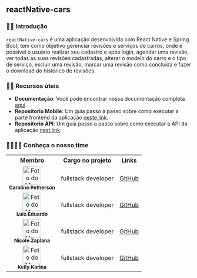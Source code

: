 ## reactNative-cars



 ### 🙋‍♀️ Introdução
 
`reactNative-cars` é uma aplicação desenvolvida com React Native e Spring Boot, tem como objetivo gerenciar revisões e serviços de carros, onde é possivel o usuário realizar seu cadastro e após login, agendar uma revisão, ver todas as suas revisões cadastradas, alterar o modelo do carro e o tipo de serviço, excluir uma revisão, marcar uma revisão como concluída e fazer o download do histórico de revisões.


### 👩‍💻 Recursos úteis 

- **Documentação**: Você pode encontrar nossa documentação completa [aqui](https://github.com/Luizeduard05/reactNative-cars/blob/main/requisitos-agendamento-carros/README.md).
- **Repositorio Mobile**: Um guia passo a passo sobre como executar a parte frontend da aplicação [neste link](https://github.com/Luizeduard05/reactNative-cars/blob/main/frontend-agendamento-carros/README.md).
- **Repositorio API**: Um guia passo a passo sobre como executar a API da aplicação [nest link](https://github.com/Luizeduard05/reactNative-cars/blob/main/backend-agendamento-carros/README.md).


### 👩‍💻👨‍💻 Conheça o nosso time 

<table>
  <tr>
    <th>Membro</th>
    <th>Cargo no projeto</th>
    <th>Links</th>
  </tr>
 <!-- Caroline Petherson !-->
  <tr>
    <td align="center">
      <a href="#"><img src="https://media.licdn.com/dms/image/v2/D4D03AQHXdCeCVmEKJA/profile-displayphoto-shrink_800_800/profile-displayphoto-shrink_800_800/0/1666838633991?e=1735171200&v=beta&t=EJraRlxkRs9e1pehMK7bU7cEYNpkl3kaBYjE2qnowR8" width="50px;" alt="Foto do Membro"/><br />
      <sub><b>Caroline Petherson</b></sub></a><br />
    </td>
    <td>fullstack developer</td>
    <td align="center">
      <a href="https://github.com/Cahmarchi95">GitHub</a><br />
    </td>
  </tr>
  
 <!-- Luiz Eduardo !-->
  <tr>
    <td align="center">
      <a href="#"><img src="https://media.licdn.com/dms/image/v2/D4E03AQHHJT05wrUYBw/profile-displayphoto-shrink_800_800/profile-displayphoto-shrink_800_800/0/1726587225924?e=1735171200&v=beta&t=TFqVxtfeEzO4q_NJIMo_vkm8Ls12y2K6ozk2z1H4GAw" width="50px;" alt="Foto do Membro"/><br />
      <sub><b>Luiz Eduardo</b></sub></a><br />
    </td>
    <td>fullstack developer</td>
    <td align="center">
      <a href="https://github.com/Luizeduard05">GitHub</a><br />
    </td>
  </tr>
  
 <!-- Nicole Zaplana !-->
  <tr>
    <td align="center">
      <a href="#"><img src="https://media.licdn.com/dms/image/v2/D4D03AQFXUICGQpu1UQ/profile-displayphoto-shrink_800_800/profile-displayphoto-shrink_800_800/0/1725891490493?e=1735171200&v=beta&t=DH6GwnI_xxvktgA4817hMEmxlP-hwSKuufRlW3K-pgw" width="50px;" alt="Foto do Membro"/><br />
      <sub><b>Nicole Zaplana</b></sub></a><br />
    </td>
    <td>fullstack developer</td>
    <td align="center">
      <a href="https://github.com/NicoleZaplana">GitHub</a><br />
    </td>
  </tr>
  
 <!-- Kelly Karina !-->
  <tr>
    <td align="center">
      <a href="#"><img src="https://media.licdn.com/dms/image/v2/D4D03AQFGFUBf5nBWUQ/profile-displayphoto-shrink_800_800/profile-displayphoto-shrink_800_800/0/1723227645644?e=1735171200&v=beta&t=jIAmLXh2bBWzhysdm13XgC4uPd7Xr4f8K8kCe_Cdyzw" width="50px;" alt="Foto do Membro"/><br />
      <sub><b>Kelly Karina</b></sub></a><br />
    </td>
    <td>fullstack developer</td>
    <td align="center">
      <a href="https://github.com/KellyKarina">GitHub</a><br />
    </td>
  </tr>
 
 
  <!-- Repita o padrão acima para cada membro da equipe -->
</table>
